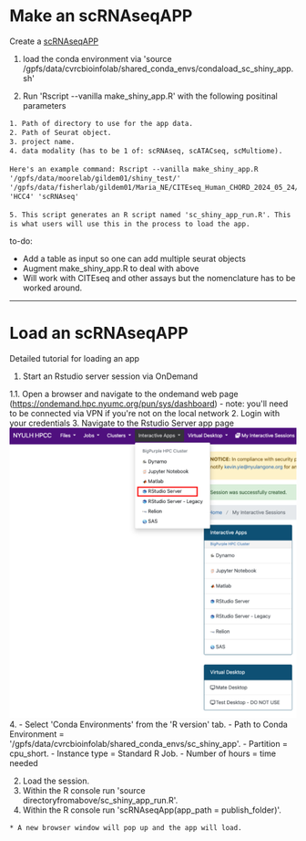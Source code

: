 # Make an scRNAseqAPP

Create a [scRNAseqAPP](https://www.bioconductor.org/packages/release/bioc/html/scRNAseqApp.html) 

  1. load the conda environment via 'source /gpfs/data/cvrcbioinfolab/shared_conda_envs/condaload_sc_shiny_app.sh'
  
  2. Run 'Rscript --vanilla make_shiny_app.R' with the following positinal parameters
    
    1. Path of directory to use for the app data.
    2. Path of Seurat object.
    3. project name.
    4. data modality (has to be 1 of: scRNAseq, scATACseq, scMultiome).
    
    Here's an example command: Rscript --vanilla make_shiny_app.R '/gpfs/data/moorelab/gildem01/shiny_test/' '/gpfs/data/fisherlab/gildem01/Maria_NE/CITEseq_Human_CHORD_2024_05_24/08202024/QC/HCC4/HCC4.rds' 'HCC4' 'scRNAseq'
    
    5. This script generates an R script named 'sc_shiny_app_run.R'. This is what users will use this in the process to load the app.

to-do:

* Add a table as input so one can add multiple seurat objects
* Augment make_shiny_app.R to deal with above
* Will work with CITEseq and other assays but the nomenclature has to be worked around. 

*** 

# Load an scRNAseqAPP
Detailed tutorial for loading an app

1. Start an Rstudio server session via OnDemand
  
  1.1. Open a browser and navigate to the ondemand web page (https://ondemand.hpc.nyumc.org/pun/sys/dashboard)
      - note: you'll need to be connected via VPN if you're not on the local network
  2. Login with your credentials
  3. Navigate to the Rstudio Server app page  
    ![image info](readme_images/rstudio_server_1.png)
  4. 
    - Select 'Conda Environments' from the 'R version' tab.
    - Path to Conda Environment = '/gpfs/data/cvrcbioinfolab/shared_conda_envs/sc_shiny_app'.
    - Partition = cpu_short.
    - Instance type =  Standard R Job.
    - Number of hours = time needed
    
  2. Load the session.
  3. Within the R console run 'source directoryfromabove/sc_shiny_app_run.R'.
  4. Within the R console run 'scRNAseqApp(app_path = publish_folder)'.
  
    * A new browser window will pop up and the app will load.
    
    